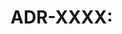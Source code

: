 # ADR-XXXX: <title>

- **Author:** @author
- **Status:** [Draft | Proposed | Accepted | Rejected | Deprecated | Superseded by ADR-XXXX]
- **Date:** YYYY-MM-DD
- **Deciders:** @name1, @name2, @name3
- **Technical Story:** [optional link to ticket/issue]
- **Tags:** [tag1, tag2, tag3]

## Context
> What is the issue that we're seeing that is motivating this decision or change?

[Description of the problem space and why a decision needs to be made]

## Decision
> What is the change that we're proposing and/or doing?

[Description of the solution/approach being chosen]

**For now:**
- [Placeholder for current implementation approach]
- [Placeholder for immediate next steps]
- [Placeholder for temporary measures]

## Rationale
> Why is this the right decision given our architectural pillars?

### Rationale Pillars

#### Why <title> (**<status>**)

- **Pillar 1 (e.g., Stability and Support)**
  - Supporting detail 1
  - Supporting detail 2

- **Pillar 2 (e.g., Ecosystem Readiness)**
  - Supporting detail 1
  - Supporting detail 2

- **Pillar 3 (e.g., Team Proficiency and Velocity)**
  - Supporting detail 1
  - Supporting detail 2

- **Pillar 4 (e.g., Modern Features without migration burden)**
  - Supporting detail 1
  - Supporting detail 2

- **Pillar 5 (e.g., Risk Management)**
  - Supporting detail 1
  - Supporting detail 2

- **Pillar 6 (e.g., Upgrade Path Considerations)**
  - Supporting detail 1
  - Supporting detail 2

## Deferred Alternatives
> What alternatives are we deferring for future consideration?

**Alternative: [Name]**
- Trigger: [What condition would make us reconsider this?]
- Timeline: [When should we revisit this?]
- Reason for deferral: [Why not now?]

**Alternative: [Name]**
- Trigger: [What condition would make us reconsider this?]
- Timeline: [When should we revisit this?]
- Reason for deferral: [Why not now?]

#### Rejected Alternatives
> What alternatives are we rejecting?

- **Alternative X**: Brief description and reason for rejection
- **Alternative Y**: Brief description and reason for rejection

## Consequences
> What becomes easier or more difficult to do because of this change?

**Positive:**
- Benefit 1
- Benefit 2
- ...

**Negative:**
- Risk 1
- Risk 2
- ...

**Mitigation Strategies:**
- ...
- ...

## Revisit Triggers

  - Condition 1 (e.g., ecosystem certification, measurable benefit)
  - Condition 2 (e.g., scheduled upgrade window with regression capacity)

## Target Sprint for Formal Decision

- **Target Sprint:** Sprint N (or timeframe) for adoption/change

## Guardrails

### Must

- Critical requirements that cannot be compromised
- Non-negotiable constraints

### Should

- Important considerations that should be followed unless there's strong justification
- Best practices and preferred approaches

### Won't

- Explicit exclusions and out-of-scope items
- Things we deliberately choose not to do

## Approvals
| Review | Reviewer | Date (YYYY-MM-DD) | Status | Notes |
|--------|----------|-------------------|---------|-------|
| Architectural Review |  |  | Pending |  |
| Security Review |  |  | Pending |  |
| SRE Review |  |  | Pending |  |

## Links

**Review Before Deciding:**  
- Performance benchmarks: /docs/benchmarks/api-performance.md  
- Security guidelines: /docs/security/security-guidelines.md  
- Architecture principles: /docs/architecture/principles.md  
- Technology radar: /docs/tech-radar/technology-radar.md  
- Cost analysis framework: /docs/cost-analysis/framework.md  
- Scalability patterns: /docs/patterns/scalability-patterns.md  
- Monitoring standards: /docs/monitoring/standards.md  
- Compliance requirements: /docs/compliance/requirements.md  

**Technology Landscape:** [Link to relevant technology documentation]  

**Product/PRD:** [Link to product requirements document]  

**Sprint Plan:**[Link to sprint planning documentation]  

**Related ADRs:**  
- [Link to related ADR]  
- [Link to related ADR]  
